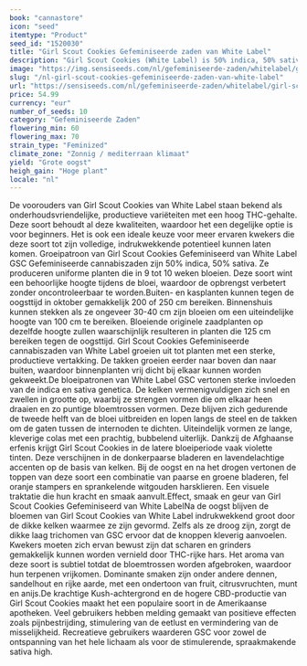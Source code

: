 ```yaml
---
book: "cannastore"
icon: "seed"
itemtype: "Product"
seed_id: "1520030"
title: "Girl Scout Cookies Gefeminiseerde zaden van White Label"
description: "Girl Scout Cookies (White Label) is 50% indica, 50% sativa en een top Californische soort, met dennen-/citrusgeur. De high is ontspannend en spraakzaam."
image: "https://img.sensiseeds.com/nl/gefeminiseerde-zaden/whitelabel/girl-scout-cookies-image.png"
slug: "/nl-girl-scout-cookies-gefeminiseerde-zaden-van-white-label"
url: "https://sensiseeds.com/nl/gefeminiseerde-zaden/whitelabel/girl-scout-cookies?a_aid=cannastore"
price: 54.99
currency: "eur"
number_of_seeds: 10
category: "Gefeminiseerde Zaden"
flowering_min: 60
flowering_max: 70
strain_type: "Feminized"
climate_zone: "Zonnig / mediterraan klimaat"
yield: "Grote oogst"
heigh_gain: "Hoge plant"
locale: "nl"
---
```

De voorouders van Girl Scout Cookies van White Label staan bekend als onderhoudsvriendelijke, productieve variëteiten met een hoog THC-gehalte. Deze soort behoudt al deze kwaliteiten, waardoor het een degelijke optie is voor beginners. Het is ook een ideale keuze voor meer ervaren kwekers die deze soort tot zijn volledige, indrukwekkende potentieel kunnen laten komen. Groeipatroon van Girl Scout Cookies Gefeminiseerd van White Label GSC Gefeminiseerde cannabiszaden zijn 50% indica, 50% sativa. Ze produceren uniforme planten die in 9 tot 10 weken bloeien. Deze soort wint een behoorlijke hoogte tijdens de bloei, waardoor de opbrengst verbetert zonder oncontroleerbaar te worden.Buiten- en kasplanten kunnen tegen de oogsttijd in oktober gemakkelijk 200 of 250 cm bereiken. Binnenshuis kunnen stekken als ze ongeveer 30-40 cm zijn bloeien om een uiteindelijke hoogte van 100 cm te bereiken. Bloeiende originele zaadplanten op dezelfde hoogte zullen waarschijnlijk resulteren in planten die 125 cm bereiken tegen de oogsttijd. Girl Scout Cookies Gefeminiseerde cannabiszaden van White Label groeien uit tot planten met een sterke, productieve vertakking. De takken groeien eerder naar boven dan naar buiten, waardoor binnenplanten vrij dicht bij elkaar kunnen worden gekweekt.De bloeipatronen van White Label GSC vertonen sterke invloeden van de indica en sativa genetica. De kelken vermenigvuldigen zich snel en zwellen in grootte op, waarbij ze strengen vormen die om elkaar heen draaien en zo puntige bloemtrossen vormen. Deze blijven zich gedurende de tweede helft van de bloei uitbreiden en lopen langs de steel en de takken om de gaten tussen de internoden te dichten. Uiteindelijk vormen ze lange, kleverige colas met een prachtig, bubbelend uiterlijk. Dankzij de Afghaanse erfenis krijgt Girl Scout Cookies in de latere bloeiperiode vaak violette tinten. Deze verschijnen in de donkerpaarse bladeren en lavendelachtige accenten op de basis van kelken. Bij de oogst en na het drogen vertonen de toppen van deze soort een combinatie van paarse en groene bladeren, fel oranje stampers en sprankelende witgouden harsklieren. Een visuele traktatie die hun kracht en smaak aanvult.Effect, smaak en geur van Girl Scout Cookies Gefeminiseerd van White LabelNa de oogst blijven de bloemen van Girl Scout Cookies van White Label indrukwekkend groot door de dikke kelken waarmee ze zijn gevormd. Zelfs als ze droog zijn, zorgt de dikke laag trichomen van GSC ervoor dat de knoppen kleverig aanvoelen. Kwekers moeten zich ervan bewust zijn dat scharen en grinders gemakkelijk kunnen worden vernield door THC-rijke hars. Het aroma van deze soort is subtiel totdat de bloemtrossen worden afgebroken, waardoor hun terpenen vrijkomen. Dominante smaken zijn onder andere dennen, sandelhout en rijke aarde, met een ondertoon van fruit, citrusvruchten, munt en anijs.De krachtige Kush-achtergrond en de hogere CBD-productie van Girl Scout Cookies maakt het een populaire soort in de Amerikaanse apotheken. Veel gebruikers hebben melding gemaakt van positieve effecten zoals pijnbestrijding, stimulering van de eetlust en vermindering van de misselijkheid. Recreatieve gebruikers waarderen GSC voor zowel de ontspanning van het hele lichaam als voor de stimulerende, spraakmakende sativa high.
